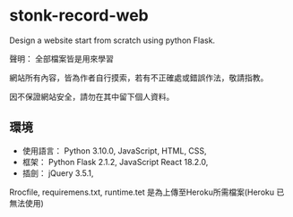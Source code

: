 # stonk-record-web
Design a website start from scratch using python Flask.

聲明：
全部檔案皆是用來學習

網站所有內容，皆為作者自行摸索，若有不正確處或錯誤作法，敬請指教。

因不保證網站安全，請勿在其中留下個人資料。

## 環境
 * 使用語言： Python 3.10.0, JavaScript, HTML, CSS, 
 * 框架： Python Flask 2.1.2, JavaScript React 18.2.0, 
 * 插劍： jQuery 3.5.1, 


Rrocfile, requiremens.txt, runtime.tet 是為上傳至Heroku所需檔案(Heroku 已無法使用)

